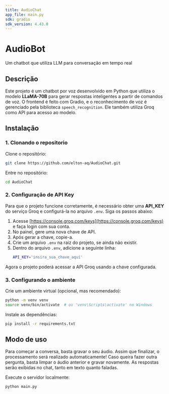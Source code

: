 ```yaml
---
title: AudioChat
app_file: main.py
sdk: gradio
sdk_version: 4.43.0
---
```

# AudioBot 

Um chatbot que utiliza LLM para conversação em tempo real

## Descrição

Este projeto é um chatbot por voz desenvolvido em Python que utiliza o modelo **LLaMA-70B** para gerar respostas inteligentes a partir de comandos de voz. O frontend é feito com Gradio, e o reconhecimento de voz é gerenciado pela biblioteca `speech_recognition`. Ele também utiliza Groq como API para acesso ao modelo.

## Instalação

### 1. Clonando o repositorio 
Clone o repositório:
```bash
git clone https://github.com/elton-aq/AudioChat.git
```

Entre no repositório:
```bash
cd AudioChat
```

### 2. Configuração de API Key

Para que o projeto funcione corretamente, é necessário obter uma **API_KEY** do serviço Groq e configurá-la no arquivo `.env`. Siga os passos abaixo:

1. Acesse [https://console.groq.com/keys](https://console.groq.com/keys) e faça login com sua conta.
2. No painel, gere uma nova chave de API.
3. Após gerar a chave, copie-a.
4. Crie um arquivo `.env` na raiz do projeto, se ainda não existir.
5. Dentro do arquivo `.env`, adicione a seguinte linha:
   ```bash
   API_KEY='insira_sua_chave_aqui'
   ```

Agora o projeto poderá acessar a API Groq usando a chave configurada.

### 3. Configurando o ambiente
Crie um ambiente virtual (opcional, mas recomendado): 
```bash
python -m venv venv
source venv/bin/activate  # ou 'venv\Scripts\activate' no Windows
```

Instale as dependências:
```bash
pip install -r requirements.txt
```

## Modo de uso

Para começar a conversa, basta gravar o seu áudio. Assim que finalizar, o processamento será realizado automaticamente! Caso queira fazer outra pergunta, basta limpar o áudio anterior e gravar novamente. As respostas serão exibidas no chat, tanto em texto quanto faladas.

Execute o servidor localmente:
```bash
python main.py
```